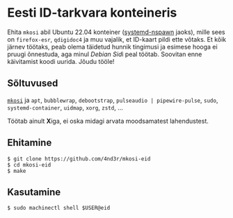 # Eesti ID-tarkvara konteineris

Ehita `mkosi` abil Ubuntu 22.04 konteiner ([systemd-nspawn](https://www.freedesktop.org/software/systemd/man/systemd-nspawn.html)
jaoks), mille sees on `firefox-esr`, `qdigidoc4` ja muu vajalik, et ID-kaart
pildi ette võtaks. Et kõik järnev töötaks, peab olema täidetud hunnik tingimusi
ja esimese hooga ei pruugi õnnestuda, aga minul *Debian Sid*i peal töötab.
Soovitan enne käivitamist koodi uurida. Jõudu tööle!

## Sõltuvused

[`mkosi`](https://github.com/systemd/mkosi) ja
`apt`,
`bubblewrap`,
`debootstrap`,
`pulseaudio | pipewire-pulse`,
`sudo`,
`systemd-container`,
`uidmap`,
`xorg`,
`zstd`,
...

Töötab ainult **X**iga, ei oska midagi arvata moodsamatest lahendustest.

## Ehitamine

```
$ git clone https://github.com/4nd3r/mkosi-eid
$ cd mkosi-eid
$ make
```

## Kasutamine

```
$ sudo machinectl shell $USER@eid
```
